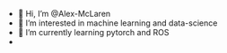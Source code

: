 - 👋 Hi, I’m @Alex-McLaren
- 👀 I’m interested in machine learning and data-science
- 🌱 I’m currently learning pytorch and ROS
-


<!---
Alex-McLaren/Alex-McLaren is a ✨ special ✨ repository because its `README.md` (this file) appears on your GitHub profile.
You can click the Preview link to take a look at your changes.
--->
